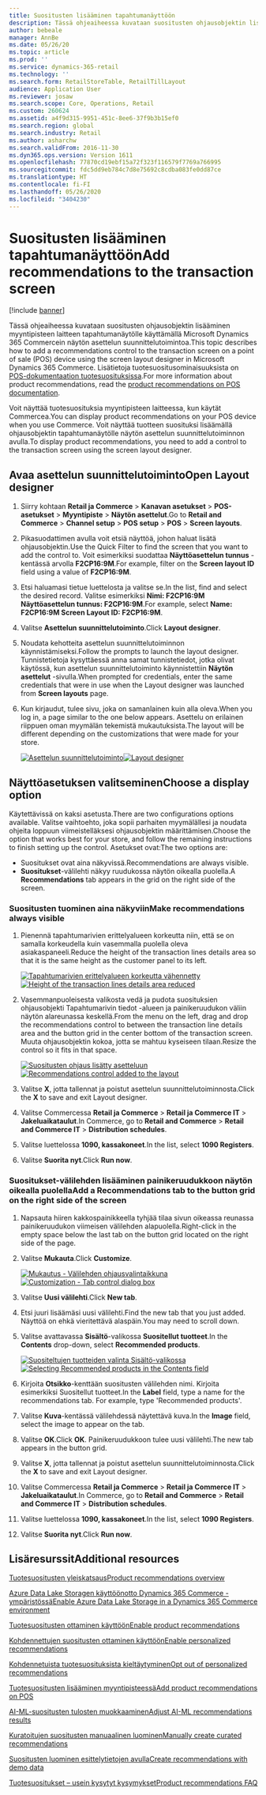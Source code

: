 ```yaml
---
title: Suositusten lisääminen tapahtumanäyttöön
description: Tässä ohjeaiheessa kuvataan suositusten ohjausobjektin lisääminen myyntipisteen laitteen tapahtumanäytölle käyttämällä Microsoft Dynamics 365 Commercein näytön asettelun suunnittelutoimintoa.
author: bebeale
manager: AnnBe
ms.date: 05/26/20
ms.topic: article
ms.prod: ''
ms.service: dynamics-365-retail
ms.technology: ''
ms.search.form: RetailStoreTable, RetailTillLayout
audience: Application User
ms.reviewer: josaw
ms.search.scope: Core, Operations, Retail
ms.custom: 260624
ms.assetid: a4f9d315-9951-451c-8ee6-37f9b3b15ef0
ms.search.region: global
ms.search.industry: Retail
ms.author: asharchw
ms.search.validFrom: 2016-11-30
ms.dyn365.ops.version: Version 1611
ms.openlocfilehash: 77870cd19ebf15a72f323f116579f7769a766995
ms.sourcegitcommit: fdc5dd9eb784c7d8e75692c8cdba083fe0dd87ce
ms.translationtype: HT
ms.contentlocale: fi-FI
ms.lasthandoff: 05/26/2020
ms.locfileid: "3404230"
---
```

# <a name="add-recommendations-to-the-transaction-screen"></a><span data-ttu-id="39477-103">Suositusten lisääminen tapahtumanäyttöön</span><span class="sxs-lookup"><span data-stu-id="39477-103">Add recommendations to the transaction screen</span></span>

[!include [banner](includes/banner.md)]


<span data-ttu-id="39477-104">Tässä ohjeaiheessa kuvataan suositusten ohjausobjektin lisääminen myyntipisteen laitteen tapahtumanäytölle käyttämällä Microsoft Dynamics 365 Commercein näytön asettelun suunnittelutoimintoa.</span><span class="sxs-lookup"><span data-stu-id="39477-104">This topic describes how to add a recommendations control to the transaction screen on a point of sale (POS) device using the screen layout designer in Microsoft Dynamics 365 Commerce.</span></span> <span data-ttu-id="39477-105">Lisätietoja tuotesuositusominaisuuksista on [POS-dokumentaation tuotesuosituksissa](product.md).</span><span class="sxs-lookup"><span data-stu-id="39477-105">For more information about product recommendations, read the  [product recommendations on POS documentation](product.md).</span></span>


<span data-ttu-id="39477-106">Voit näyttää tuotesuosituksia myyntipisteen laitteessa, kun käytät Commercea.</span><span class="sxs-lookup"><span data-stu-id="39477-106">You can display product recommendations on your POS device when you use Commerce.</span></span> <span data-ttu-id="39477-107">Voit näyttää tuotteen suosituksi lisäämällä ohjausobjektin tapahtumanäytölle näytön asettelun suunnittelutoiminnon avulla.</span><span class="sxs-lookup"><span data-stu-id="39477-107">To display product recommendations, you need to add a control to the transaction screen using the screen layout designer.</span></span> 

## <a name="open-layout-designer"></a><span data-ttu-id="39477-108">Avaa asettelun suunnittelutoiminto</span><span class="sxs-lookup"><span data-stu-id="39477-108">Open Layout designer</span></span>

1. <span data-ttu-id="39477-109">Siirry kohtaan **Retail ja Commerce** &gt; **Kanavan asetukset** &gt; **POS-asetukset** &gt; **Myyntipiste** &gt; **Näytön asettelut**.</span><span class="sxs-lookup"><span data-stu-id="39477-109">Go to **Retail and Commerce** &gt; **Channel setup** &gt; **POS setup** &gt; **POS** &gt; **Screen layouts**.</span></span>
2. <span data-ttu-id="39477-110">Pikasuodattimen avulla voit etsiä näyttöä, johon haluat lisätä ohjausobjektin.</span><span class="sxs-lookup"><span data-stu-id="39477-110">Use the Quick Filter to find the screen that you want to add the control to.</span></span> <span data-ttu-id="39477-111">Voit esimerkiksi suodattaa **Näyttöasettelun tunnus** -kentässä arvolla **F2CP16:9M**.</span><span class="sxs-lookup"><span data-stu-id="39477-111">For example, filter on the **Screen layout ID** field using a value of **F2CP16:9M**.</span></span>
3. <span data-ttu-id="39477-112">Etsi haluamasi tietue luettelosta ja valitse se.</span><span class="sxs-lookup"><span data-stu-id="39477-112">In the list, find and select the desired record.</span></span> <span data-ttu-id="39477-113">Valitse esimerkiksi **Nimi: F2CP16:9M Näyttöasettelun tunnus: F2CP16:9M**.</span><span class="sxs-lookup"><span data-stu-id="39477-113">For example, select **Name: F2CP16:9M Screen Layout ID: F2CP16:9M**.</span></span>
4. <span data-ttu-id="39477-114">Valitse **Asettelun suunnittelutoiminto**.</span><span class="sxs-lookup"><span data-stu-id="39477-114">Click **Layout designer**.</span></span>
5. <span data-ttu-id="39477-115">Noudata kehotteita asettelun suunnittelutoiminnon käynnistämiseksi.</span><span class="sxs-lookup"><span data-stu-id="39477-115">Follow the prompts to launch the layout designer.</span></span> <span data-ttu-id="39477-116">Tunnistetietoja kysyttäessä anna samat tunnistetiedot, jotka olivat käytössä, kun asettelun suunnittelutoiminto käynnistettiin **Näytön asettelut** -sivulla.</span><span class="sxs-lookup"><span data-stu-id="39477-116">When prompted for credentials, enter the same credentials that were in use when the Layout designer was launched from **Screen layouts** page.</span></span>
6. <span data-ttu-id="39477-117">Kun kirjaudut, tulee sivu, joka on samanlainen kuin alla oleva.</span><span class="sxs-lookup"><span data-stu-id="39477-117">When you log in, a page similar to the one below appears.</span></span> <span data-ttu-id="39477-118">Asettelu on erilainen riippuen oman myymälän tekemistä mukautuksista.</span><span class="sxs-lookup"><span data-stu-id="39477-118">The layout will be different depending on the customizations that were made for your store.</span></span>


    <span data-ttu-id="39477-119">[![Asettelun suunnittelutoiminto](./media/screenlayout-pic-1.png)](./media/screenlayout-pic-1.png)</span><span class="sxs-lookup"><span data-stu-id="39477-119">[![Layout designer](./media/screenlayout-pic-1.png)](./media/screenlayout-pic-1.png)</span></span>

## <a name="choose-a-display-option"></a><span data-ttu-id="39477-120">Näyttöasetuksen valitseminen</span><span class="sxs-lookup"><span data-stu-id="39477-120">Choose a display option</span></span>

<span data-ttu-id="39477-121">Käytettävissä on kaksi asetusta.</span><span class="sxs-lookup"><span data-stu-id="39477-121">There are two configurations options available.</span></span> <span data-ttu-id="39477-122">Valitse vaihtoehto, joka sopii parhaiten myymälällesi ja noudata ohjeita loppuun viimeistelläksesi ohjausobjektin määrittämisen.</span><span class="sxs-lookup"><span data-stu-id="39477-122">Choose the option that works best for your store, and follow the remaining instructions to finish setting up the control.</span></span> <span data-ttu-id="39477-123">Asetukset ovat:</span><span class="sxs-lookup"><span data-stu-id="39477-123">The two options are:</span></span>

- <span data-ttu-id="39477-124">Suositukset ovat aina näkyvissä.</span><span class="sxs-lookup"><span data-stu-id="39477-124">Recommendations are always visible.</span></span>
- <span data-ttu-id="39477-125">**Suositukset**-välilehti näkyy ruudukossa näytön oikealla puolella.</span><span class="sxs-lookup"><span data-stu-id="39477-125">A **Recommendations** tab appears in the grid on the right side of the screen.</span></span>

### <a name="make-recommendations-always-visible"></a><span data-ttu-id="39477-126">Suositusten tuominen aina näkyviin</span><span class="sxs-lookup"><span data-stu-id="39477-126">Make recommendations always visible</span></span>


1. <span data-ttu-id="39477-127">Pienennä tapahtumarivien erittelyalueen korkeutta niin, että se on samalla korkeudella kuin vasemmalla puolella oleva asiakaspaneeli.</span><span class="sxs-lookup"><span data-stu-id="39477-127">Reduce the height of the transaction lines details area so that it is the same height as the customer panel to its left.</span></span>


    <span data-ttu-id="39477-128">[![Tapahtumarivien erittelyalueen korkeutta vähennetty](./media/screenlayout-pic-2.png)](./media/screenlayout-pic-2.png)</span><span class="sxs-lookup"><span data-stu-id="39477-128">[![Height of the transaction lines details area reduced](./media/screenlayout-pic-2.png)](./media/screenlayout-pic-2.png)</span></span>

2. <span data-ttu-id="39477-129">Vasemmanpuoleisesta valikosta vedä ja pudota suosituksien ohjausobjekti Tapahtumarivin tiedot -alueen ja painikeruudukon väliin näytön alareunassa keskellä.</span><span class="sxs-lookup"><span data-stu-id="39477-129">From the menu on the left, drag and drop the recommendations control to between the transaction line details area and the button grid in the center bottom of the transaction screen.</span></span> <span data-ttu-id="39477-130">Muuta ohjausobjektin kokoa, jotta se mahtuu kyseiseen tilaan.</span><span class="sxs-lookup"><span data-stu-id="39477-130">Resize the control so it fits in that space.</span></span>

    <span data-ttu-id="39477-131">[![Suositusten ohjaus lisätty asetteluun](./media/screenlayout-pic-3.png)](./media/screenlayout-pic-3.png)</span><span class="sxs-lookup"><span data-stu-id="39477-131">[![Recommendations control added to the layout](./media/screenlayout-pic-3.png)](./media/screenlayout-pic-3.png)</span></span>


3. <span data-ttu-id="39477-132">Valitse **X**, jotta tallennat ja poistut asettelun suunnittelutoiminnosta.</span><span class="sxs-lookup"><span data-stu-id="39477-132">Click the **X** to save and exit Layout designer.</span></span>
4. <span data-ttu-id="39477-133">Valitse Commercessa **Retail ja Commerce** &gt; **Retail ja Commerce IT** &gt; **Jakeluaikataulut**.</span><span class="sxs-lookup"><span data-stu-id="39477-133">In Commerce, go to **Retail and Commerce** &gt; **Retail and Commerce IT** &gt; **Distribution schedules**.</span></span>
5. <span data-ttu-id="39477-134">Valitse luettelossa **1090, kassakoneet**.</span><span class="sxs-lookup"><span data-stu-id="39477-134">In the list, select **1090 Registers**.</span></span>
6. <span data-ttu-id="39477-135">Valitse **Suorita nyt**.</span><span class="sxs-lookup"><span data-stu-id="39477-135">Click **Run now**.</span></span>


### <a name="add-a-recommendations-tab-to-the-button-grid-on-the-right-side-of-the-screen"></a><span data-ttu-id="39477-136">Suositukset-välilehden lisääminen painikeruudukkoon näytön oikealla puolella</span><span class="sxs-lookup"><span data-stu-id="39477-136">Add a Recommendations tab to the button grid on the right side of the screen</span></span>

1. <span data-ttu-id="39477-137">Napsauta hiiren kakkospainikkeella tyhjää tilaa sivun oikeassa reunassa painikeruudukon viimeisen välilehden alapuolella.</span><span class="sxs-lookup"><span data-stu-id="39477-137">Right-click in the empty space below the last tab on the button grid located on the right side of the page.</span></span>

2. <span data-ttu-id="39477-138">Valitse **Mukauta**.</span><span class="sxs-lookup"><span data-stu-id="39477-138">Click **Customize**.</span></span>

    <span data-ttu-id="39477-139">[![Mukautus - Välilehden ohjausvalintaikkuna](./media/pic-5.png)](./media/pic-5.png)</span><span class="sxs-lookup"><span data-stu-id="39477-139">[![Customization - Tab control dialog box](./media/pic-5.png)](./media/pic-5.png)</span></span>

3. <span data-ttu-id="39477-140">Valitse **Uusi välilehti**.</span><span class="sxs-lookup"><span data-stu-id="39477-140">Click **New tab**.</span></span>
4. <span data-ttu-id="39477-141">Etsi juuri lisäämäsi uusi välilehti.</span><span class="sxs-lookup"><span data-stu-id="39477-141">Find the new tab that you just added.</span></span> <span data-ttu-id="39477-142">Näyttöä on ehkä vieritettävä alaspäin.</span><span class="sxs-lookup"><span data-stu-id="39477-142">You may need to scroll down.</span></span>
5. <span data-ttu-id="39477-143">Valitse avattavassa **Sisältö**-valikossa **Suositellut tuotteet**.</span><span class="sxs-lookup"><span data-stu-id="39477-143">In the **Contents** drop-down, select **Recommended products**.</span></span>

    <span data-ttu-id="39477-144">[![Suositeltujen tuotteiden valinta Sisältö-valikossa](./media/pic-6.png)](./media/pic-6.png)</span><span class="sxs-lookup"><span data-stu-id="39477-144">[![Selecting Recommended products in the Contents field](./media/pic-6.png)](./media/pic-6.png)</span></span>

6. <span data-ttu-id="39477-145">Kirjoita **Otsikko**-kenttään suositusten välilehden nimi. Kirjoita esimerkiksi Suositellut tuotteet.</span><span class="sxs-lookup"><span data-stu-id="39477-145">In the **Label** field, type a name for the recommendations tab. For example, type 'Recommended products'.</span></span>
7. <span data-ttu-id="39477-146">Valitse **Kuva**-kentässä välilehdessä näytettävä kuva.</span><span class="sxs-lookup"><span data-stu-id="39477-146">In the **Image** field, select the image to appear on the tab.</span></span>
8. <span data-ttu-id="39477-147">Valitse **OK**.</span><span class="sxs-lookup"><span data-stu-id="39477-147">Click **OK**.</span></span> <span data-ttu-id="39477-148">Painikeruudukkoon tulee uusi välilehti.</span><span class="sxs-lookup"><span data-stu-id="39477-148">The new tab appears in the button grid.</span></span>
9. <span data-ttu-id="39477-149">Valitse **X**, jotta tallennat ja poistut asettelun suunnittelutoiminnosta.</span><span class="sxs-lookup"><span data-stu-id="39477-149">Click the **X** to save and exit Layout designer.</span></span>
10. <span data-ttu-id="39477-150">Valitse Commercessa **Retail ja Commerce** &gt; **Retail ja Commerce IT** &gt; **Jakeluaikataulut**.</span><span class="sxs-lookup"><span data-stu-id="39477-150">In Commerce, go to **Retail and Commerce** &gt; **Retail and Commerce IT** &gt; **Distribution schedules**.</span></span>
11. <span data-ttu-id="39477-151">Valitse luettelossa **1090, kassakoneet**.</span><span class="sxs-lookup"><span data-stu-id="39477-151">In the list, select **1090 Registers**.</span></span>
12. <span data-ttu-id="39477-152">Valitse **Suorita nyt**.</span><span class="sxs-lookup"><span data-stu-id="39477-152">Click **Run now**.</span></span>

## <a name="additional-resources"></a><span data-ttu-id="39477-153">Lisäresurssit</span><span class="sxs-lookup"><span data-stu-id="39477-153">Additional resources</span></span>

[<span data-ttu-id="39477-154">Tuotesuositusten yleiskatsaus</span><span class="sxs-lookup"><span data-stu-id="39477-154">Product recommendations overview</span></span>](product-recommendations.md)

[<span data-ttu-id="39477-155">Azure Data Lake Storagen käyttöönotto Dynamics 365 Commerce -ympäristössä</span><span class="sxs-lookup"><span data-stu-id="39477-155">Enable Azure Data Lake Storage in a Dynamics 365 Commerce environment</span></span>](enable-adls-environment.md)

[<span data-ttu-id="39477-156">Tuotesuositusten ottaminen käyttöön</span><span class="sxs-lookup"><span data-stu-id="39477-156">Enable product recommendations</span></span>](enable-product-recommendations.md)

[<span data-ttu-id="39477-157">Kohdennettujen suositusten ottaminen käyttöön</span><span class="sxs-lookup"><span data-stu-id="39477-157">Enable personalized recommendations</span></span>](personalized-recommendations.md)

[<span data-ttu-id="39477-158">Kohdennetuista tuotesuosituksista kieltäytyminen</span><span class="sxs-lookup"><span data-stu-id="39477-158">Opt out of personalized recommendations</span></span>](personalization-gdpr.md)

[<span data-ttu-id="39477-159">Tuotesuositusten lisääminen myyntipisteessä</span><span class="sxs-lookup"><span data-stu-id="39477-159">Add product recommendations on POS</span></span>](product.md)

[<span data-ttu-id="39477-160">AI-ML-suositusten tulosten muokkaaminen</span><span class="sxs-lookup"><span data-stu-id="39477-160">Adjust AI-ML recommendations results</span></span>](modify-product-recommendation-results.md)

[<span data-ttu-id="39477-161">Kuratoitujen suositusten manuaalinen luominen</span><span class="sxs-lookup"><span data-stu-id="39477-161">Manually create curated recommendations</span></span>](create-editorial-recommendation-lists.md)

[<span data-ttu-id="39477-162">Suositusten luominen esittelytietojen avulla</span><span class="sxs-lookup"><span data-stu-id="39477-162">Create recommendations with demo data</span></span>](product-recommendations-demo-data.md)

[<span data-ttu-id="39477-163">Tuotesuositukset – usein kysytyt kysymykset</span><span class="sxs-lookup"><span data-stu-id="39477-163">Product recommendations FAQ</span></span>](faq-recommendations.md)
